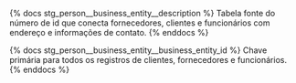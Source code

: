 {% docs stg_person__business_entity__description %}
Tabela fonte do número de id que conecta fornecedores, clientes e funcionários com endereço e informações de contato.
{% enddocs %}

{% docs stg_person__business_entity__business_entity_id %}
Chave primária para todos os registros de clientes, fornecedores e funcionários.
{% enddocs %}

